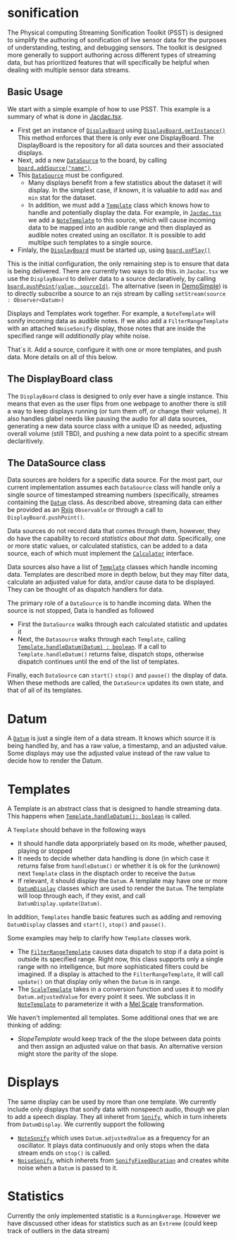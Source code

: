 # sonification

The Physical computing Streaming Sonification Toolkit (PSST) is designed to simplify the authoring of  sonification of live sensor data for the purposes of understanding, testing, and debugging sensors. The toolkit is designed more generally to support authoring across different types of streaming data, but has prioritized features that will specifically be helpful when dealing with multiple sensor data streams.

## Basic Usage

We start with a simple example of how to use PSST. This example is a summary of what is done in [Jacdac.tsx](https://github.com/make4all/sonification/blob/main/src/pages/Jacdac.tsx). 
- First get an instance of [```DisplayBoard```](https://make4all.github.io/sonification/classes/sonification_displays_DisplayBoard.DisplayBoard.html) using [```DisplayBoard.getInstance()```](https://make4all.github.io/sonification/classes/sonification_displays_DisplayBoard.DisplayBoard.html#getInstance) This method enforces that there is only ever one DisplayBoard. The DisplayBoard is the repository for all data sources and their associated displays.
- Next, add a new [```DataSource```](https://make4all.github.io/sonification/classes/sonification_DataSource.DataSource.html) to the board, by calling [```board.addSource("name")```](https://make4all.github.io/sonification/classes/sonification_displays_DisplayBoard.DisplayBoard.html#addSource). 
- This [```DataSource```](https://make4all.github.io/sonification/classes/sonification_DataSource.DataSource.html) must be configured. 
   - Many displays benefit from a few statistics about the dataset it will display. In the simplest case, if known, it is valuable to add  ```max``` and ```min``` stat for the dataset. 
   - In addition, we must add a [```Template```](https://make4all.github.io/sonification/classes/sonification_templates_Template.Template.html) class which knows how to handle and potentially display the data. For example, in [```Jacdac.tsx```](https://github.com/make4all/sonification/blob/main/src/pages/Jacdac.tsx) we add a  [```NoteTemplate```](https://make4all.github.io/sonification/classes/sonification_templates_NoteTemplate.NoteTemplate.html) to this source, which will cause incoming data to be mapped into an audible range and then displayed as audible notes created using an oscillator. It is possible to add multilpe such templates to a single source. 
- Finlaly, the [```DisplayBoard```](https://make4all.github.io/sonification/classes/sonification_displays_DisplayBoard.DisplayBoard.html) must be started up, using [```board.onPlay()```](https://make4all.github.io/sonification/classes/sonification_displays_DisplayBoard.DisplayBoard.html#onPlay)

This is the initial configuration, the only remaining step is to ensure that data is being delivered. There are currently two ways to do this. in ```Jacdac.tsx``` we use the ```DisplayBoard``` to deliver data to a source declaratively, by calling [```board.pushPoint(value, sourceId)```](https://make4all.github.io/sonification/classes/sonification_displays_DisplayBoard.DisplayBoard.html#pushPoint). The alternative (seen in [DemoSimple](https://github.com/make4all/sonification/blob/main/src/views/demos/DemoSimple.tsx)) is to directly subscribe a source to an rxjs stream by calling ```setStream(source : Observer<Datum>)``` 

Displays and Templates work together. For example, a ```NoteTemplate``` will sonify incoming data as audible notes. If we also add a ```FilterRangeTemplate``` with an attached ```NoiseSonify``` display, those notes that are inside the specified range will *additionally* play white noise. 


That`s it. Add a source, configure it with one or more templates, and push data.  More details on all of this below. 

## The DisplayBoard class

The ```DisplayBoard``` class is designed to only ever have a single instance. This means that even as the user flips from one webpage to another there is still a way to keep displays running (or turn them off, or change their volume). It also handles glabel needs like pausing the audio for all data sources, generating a new data source class with a unique ID as needed, adjusting overall volume (still TBD), and pushing a new data point to a specific stream declaritively. 

## The DataSource class

Data sources are holders for a specific data source. For the most part, our current implementation assumes each ``DataSource`` class will handle only a single source of timestamped streaming numbers (specifically, streames containing the [```Datum```](https://make4all.github.io/sonification/classes/sonification_Datum.Datum.html) class.  As described above, streaming data can either be provided as an [Rxjs](https://rxjs.dev/) ```Observable``` or through a call to ```DisplayBoard.pushPoint()```.

Data sources do not record data that comes through them, however, they do have the capability to record *statistics about that data*. Specifically, one or more static values, or calculated statistics, can be added to a data source, each of which must implement the [```Calculator```](https://make4all.github.io/sonification/interfaces/sonification_stats_Calculator.Calculator.html) interface.

Data sources also have a list of [```Template```](https://make4all.github.io/sonification/modules/sonification_templates_Template.Template.html) classes which handle incoming data. Templates are described more in depth below, but they may filter data, calculate an adjusted value for data, and/or cause data to be displayed. They can be thought of as dispatch handlers for data. 

The primary role of a ```DataSource``` is to handle incoming data. When the source is not stopped, Data is handled as followed
- First the ```DataSource``` walks through each calculated statistic and updates it
- Next, the ```Datasource``` walks through each ```Template```, calling [```Template.handleDatum(Datum) : boolean```](https://make4all.github.io/sonification/classes/sonification_templates_Template.Template.html#handleDatum). If a call to ```Template.handleDatum()``` returns false, dispatch stops, otherwise dispatch continues until the end of the list of templates. 

Finally, each ```DataSource``` can ```start()``` ```stop()``` and ```pause()``` the display of data. When these methods are called, the ```DataSource``` updates its own state, and that of all of its templates. 

# Datum 
A [```Datum```](https://make4all.github.io/sonification/classes/sonification_Datum.Datum.html) is just a single item of a data stream. It knows which source it is being handled by, and has a raw value, a timestamp, and an adjusted value. Some displays may use the adjusted value instead of the raw value to decide how to render the Datum. 

# Templates 
A Template is an abstract class that is designed to handle streaming data. This happens when [```Template.handleDatum(): boolean```](https://make4all.github.io/sonification/classes/sonification_templates_Template.Template.html#handleDatum) is called. 

A ```Template``` should behave in the following ways
- It should handle data apporpriately based on its mode, whether paused, playing or stopped
- It needs to decide whether data handling is done (in which case it returns false from ```handleDatum()``` or whether it is ok for the (unknown) next ```Template``` class in the disptach order to receive the ```Datum```
- If relevant, it should display the ```Datum```.
A template may have one or more [```DatumDisplay```](https://make4all.github.io/sonification/classes/sonification_displays_DatumDisplay.DatumDisplay.html) classes which are used to render the ```Datum```. The template will loop through each, if they exist, and call ```DatumDisplay.update(Datum)```. 

In addition, ```Templates``` handle basic features such as adding and removing ```DatumDisplay``` classes and ```start()```, ```stop()``` and ```pause()```.

Some examples may help to clarify how ```Template``` classes work. 
- The [```FilterRangeTemplate```](https://make4all.github.io/sonification/classes/sonification_templates_FilterRangeTemplate.FilterRangeTemplate.html) causes data dispatch to stop if a data point is outside its specified range. Right now, this class supports only a single range with no intelligence, but more sophisticated filters could be imagined. If a display is attached to the ```FilterRangeTemplate```, it will call  ```update()``` on that display only when  the ```Datum``` is in range.
- The [```ScaleTemplate```](https://make4all.github.io/sonification/classes/sonification_templates_ScaleTemplate.ScaleTemplate.html) takes in a conversion function and uses it to modify ```Datum.adjustedValue``` for every point it sees. We subclass it in [```NoteTemplate```](https://make4all.github.io/sonification/classes/sonification_templates_NoteTemplate.NoteTemplate.html) to parameterize it with a [Mel Scale](https://en.wikipedia.org/wiki/Mel_scale) transformation. 

We haven't implemented all templates. Some additional ones that we are thinking of adding:
- *SlopeTemplate* would keep track of the the slope between data points and then assign an adjusted value on that basis. An alternative version might store the parity of the slope.

# Displays 
The same display can be used by more than one template. We currently include only displays that sonify data with nonspeech audio, though we plan to add a speech display. They all inheret from [```Sonify```](https://make4all.github.io/sonification/classes/sonification_displays_Sonify.Sonify.html), which in turn inherets from ```DatumDisplay```. We currently support the following
- [```NoteSonify```](https://make4all.github.io/sonification/classes/sonification_displays_NoteSonify.NoteSonify.html) which uses ```Datum.adjustedValue``` as a frequency for an oscillator. It plays data continuously and only stops when the data stream ends on ```stop()``` is called.
- [```NoiseSonify```](https://make4all.github.io/sonification/classes/sonification_displays_NoiseSonify.NoiseSonify.html), which inherets from [```SonifyFixedDuration```](https://make4all.github.io/sonification/classes/sonification_displays_SonifyFixedDuration.SonifyFixedDuration.html) and creates white noise when a ```Datum``` is passed to it. 

# Statistics
Currently the only implemented statistic is a ```RunningAverage```. However we have discussed other ideas for statistics such as  an ```Extreme``` (could keep track of outliers in the data stream)




